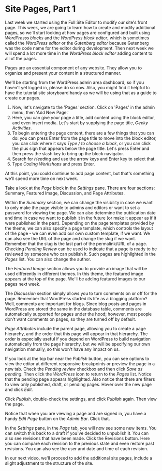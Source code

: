 # Site Pages, Part 1

Last week we started using the Full Site Editor to modify our site's front page. This week, we are going to learn how to create and modify additional pages, so we'll start looking at how pages are configured and built using _WordPresss blocks_ and the _WordPress block editor_, which is sometimes called the _WordPress editor_ or the _Gutenberg editor_ because Gutenberg was the code name for the editor during development. Then next week we will spend a lot more time in the _WordPress block editor_ adding content to all of the pages.

Pages are an essential component of any website. They allow you to organize and present your content in a structured manner.

We'll be starting from the WordPress admin area dashboard, so if you haven't yet logged in, please do so now. Also, you might find it helpful to have the tutorial site storyboard handy as we will be using that as a guide to create our pages.

1. Now, let's navigate to the 'Pages' section. Click on 'Pages' in the admin menu, then 'Add New Page.'
2. Here, you can give your page a title, add content using the block editor, and even insert media. Let's start by supplying the page title, _Geeky Activities_.
3. To begin entering the page content, there are a few things that you can do: you can press Enter from the page title to move into the block editor, you can click where it says _Type / to choose a block_, or you can click the plus sign that appears below the page title. Let's press Enter and then press the slash key to bring up the block navigator.
4. Search for _Heading_ and use the arrow keys and Enter key to select that.
5. Type _Coding Workshops_ and press Enter.

At this point, you could continue to add page content, but that's something we'll spend more time on next week.

Take a look at the _Page_ block in the _Settings_ pane. There are four sections: Summary, Featured Image, Discussion, and Page Attributes.

Within the _Summary_ section, we can change the visibility in case we want to only make the page visible to admins and editors or want to set a password for viewing the page. We can also determine the publication date and time in case we want to publish it in the future (or make it appear as if it were published in the past). Depending on the page templates provided by the theme, we can also specify a page template, which controls the layout of the page - we can even add our own custom template, if we want. We can also see the URL of the page and change the slug if we want. Remember that the slug is the last part of the permalink/URL of a page. Checking _Pending Review_ can be used to indicate that a page is ready to be reviewed by someone who can publish it. Such pages are highlighted in the _Pages_ list. You can also change the author.

The _Featured Image_ section allows you to provide an image that will be used differently in different themes. In this theme, the featured image appears at the top of the page. We'll be adding featured images to our pages next week. 

The _Discussion_ section simply allows you to turn comments on or off for the page. Remember that WordPress started its life as a blogging platform? Well, comments are important for blogs. Since blog posts and pages in WordPress are stored the same in the database table, comments are automatically supported for pages under the hood; however, most people don't want comments on pages, so they are turned off by default.

_Page Attributes_ include the parent page, allowing you to create a page hierarchy, and the order that this page will appear in that hierarchy. The order is especially useful if you depend on WordPress to build navigation automatically from the page hierarchy, but we will be specifying our own navigation manually, so this won't have any impact on us.

If you look at the top bar near the _Publish_ button, you can see options to view the editor at different responsive breakpoints or preview the page in a new tab. Check the _Pending review_ checkbox and then click _Save as pending_. Then click the _WordPress_ icon to return to the _Pages_ list. Notice that the pending page appears highlighted. Also notice that there are filters to view only published, draft, or pending pages. Hover over the new page and click _Edit_.

Click _Publish_, double-check the settings, and click _Publish_ again. Then view the page.

Notice that when you are viewing a page and are signed in, you have a handy _Edit Page_ button on the _Admin Bar_. Click that.

In the _Settings_ pane, in the _Page_ tab, you will now see some new items. You can switch this back to a draft if you've decided to unpublish it. You can also see revisions that have been made. Click the Revisions button. Here you can compare each revision to the previous state and even restore past revisions. You can also see the user and date and time of each revision.

In our next video, we'll proceed to add the additional site pages, include a slight adjustment to the structure of the site.
